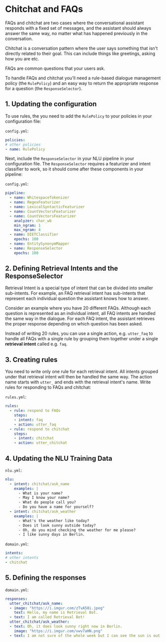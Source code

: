 # Chitchat and FAQs

FAQs and chitchat are two cases where the conversational assistant responds with a fixed set of messages, and the assistant should always answer the same way, no matter what has happened previously in the conversation.

Chitchat is a conversation pattern where the user says something that isn't directly related to their goal. This can include things like greetings, asking how you are etc.

FAQs are common questions that your users ask.

To handle FAQs and chitchat you'll need a rule-based dialogue management policy (the `RulePolicy`) and an easy way to return the appropriate response for a question (the `ResponseSelector`).

## 1. Updating the configuration

To use rules, the you need to add the `RulePolicy` to your policies in your configuration file:

`config.yml`:

```yml
policies:
# other policies
- name: RulePolicy
```

Next, include the `ResponseSelector` in your NLU pipeline in your configuration file. The `ResponseSelector` requires a featurizer and intent classifier to work, so it should come after these components in your pipeline:

`config.yml`:

```yml
pipeline:
  - name: WhitespaceTokenizer
  - name: RegexFeaturizer
  - name: LexicalSyntacticFeaturizer
  - name: CountVectorsFeaturizer
  - name: CountVectorsFeaturizer
    analyzer: char_wb
    min_ngram: 1
    max_ngram: 4
  - name: DIETClassifier
    epochs: 100
  - name: EntitySynonymMapper
  - name: ResponseSelector
    epochs: 100
```

## 2. Defining Retrieval Intents and the ResponseSelector

Retrieval Intent is a special type of intent that can be divided into smaller sub-intents. For example, an FAQ retrieval intent has sub-intents that represent each individual question the assistant knows how to answer.

Consider an example where you have 20 different FAQs. Although each question is represented as an individual intent, all FAQ intents are handled the same way in the dialogue. For each FAQ intent, the assistant retrieves the proper response depending on which question has been asked.

Instead of writing 20 rules, you can use a single action, e.g. `utter_faq` to handle all FAQs with a single rule by grouping them together under a single **retrieval intent** called e.g. `faq`.


## 3. Creating rules

You need to write only one rule for each retrieval intent. All intents grouped under that retrieval intent will then be handled the same way. The action name starts with `utter_` and ends with the retrieval intent's name. Write rules for responding to FAQs and chitchat:

`rules.yml`:
```yml
rules:
  - rule: respond to FAQs
    steps:
    - intent: faq
    - action: utter_faq
  - rule: respond to chitchat
    steps:
    - intent: chitchat
    - action: utter_chitchat
```

## 4. Updating the NLU Training Data

`nlu.yml`:

```yml
nlu:
  - intent: chitchat/ask_name
    examples: |
      - What is your name?
      - May I know your name?
      - What do people call you?
      - Do you have a name for yourself?
  - intent: chitchat/ask_weather
    examples: |
      - What's the weather like today?
      - Does it look sunny outside today?
      - Oh, do you mind checking the weather for me please?
      - I like sunny days in Berlin.
```

`domain.yml`:

```yml
intents:
# other intents
- chitchat
```

## 5. Defining the responses

`domain.yml`:

```yml
responses:
  utter_chitchat/ask_name:
  - image: "https://i.imgur.com/zTvA58i.jpeg"
    text: Hello, my name is Retrieval Bot.
  - text: I am called Retrieval Bot!
  utter_chitchat/ask_weather:
  - text: Oh, it does look sunny right now in Berlin.
    image: "https://i.imgur.com/vwv7aHN.png"
  - text: I am not sure of the whole week but I can see the sun is out today.
```
